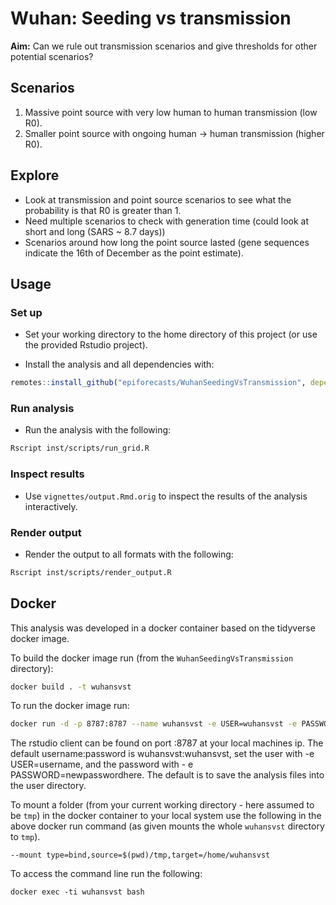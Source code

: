 # Wuhan: Seeding vs transmission

**Aim:** Can we rule out transmission scenarios and give thresholds for other potential scenarios?

## Scenarios

1. Massive point source with very low human to human transmission (low R0).
2. Smaller point source with ongoing human -> human transmission (higher R0).

## Explore

* Look at transmission and point source scenarios to see what the probability is that R0 is greater than 1.
* Need multiple scenarios to check with generation time (could look at short and long (SARS ~ 8.7 days))
* Scenarios around how long the point source lasted (gene sequences indicate the 16th of December as the point estimate).

## Usage

### Set up

* Set your working directory to the home directory of this project (or use the provided Rstudio project).

* Install the analysis and all dependencies with: 

```r
remotes::install_github("epiforecasts/WuhanSeedingVsTransmission", dependencies = TRUE)
```

### Run analysis

* Run the analysis with the following:

```bash
Rscript inst/scripts/run_grid.R
```


### Inspect results

* Use `vignettes/output.Rmd.orig` to inspect the results of the analysis interactively.


### Render output

* Render the output to all formats with the following:

```bash
Rscript inst/scripts/render_output.R
```

## Docker


This analysis was developed in a docker container based on the tidyverse docker image. 

To build the docker image run (from the `WuhanSeedingVsTransmission` directory):

```bash
docker build . -t wuhansvst
```

To run the docker image run:

```bash
docker run -d -p 8787:8787 --name wuhansvst -e USER=wuhansvst -e PASSWORD=wuhansvst wuhansvst
```

The rstudio client can be found on port :8787 at your local machines ip. The default username:password is wuhansvst:wuhansvst, set the user with -e USER=username, and the password with - e PASSWORD=newpasswordhere. The default is to save the analysis files into the user directory.

To mount a folder (from your current working directory - here assumed to be `tmp`) in the docker container to your local system use the following in the above docker run command (as given mounts the whole `wuhansvst` directory to `tmp`).

```{bash, eval = FALSE}
--mount type=bind,source=$(pwd)/tmp,target=/home/wuhansvst
```

To access the command line run the following:

```{bash, eval = FALSE}
docker exec -ti wuhansvst bash
```